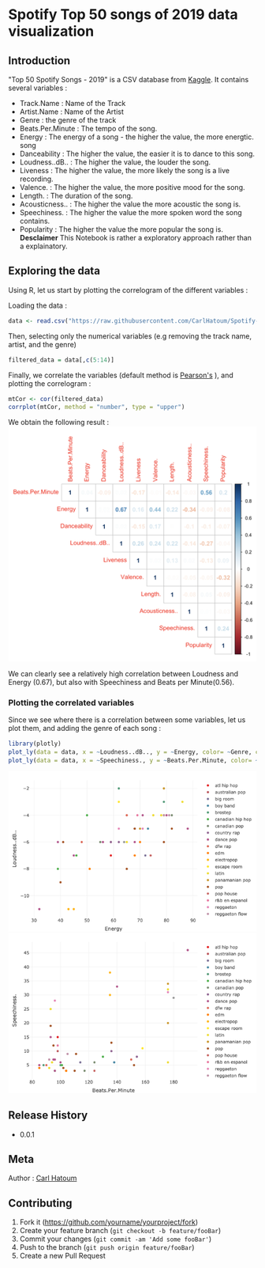 # Spotify Top 50 songs of 2019 data visualization

## Introduction
"Top 50 Spotify Songs - 2019" is a CSV database from [Kaggle](https://www.kaggle.com/leonardopena/top50spotify2019). It contains several variables :
- Track.Name : Name of the Track
- Artist.Name : Name of the Artist
- Genre : the genre of the track
- Beats.Per.Minute : The tempo of the song.
- Energy : The energy of a song - the higher the value, the more energtic. song
- Danceability : The higher the value, the easier it is to dance to this song.
- Loudness..dB.. : The higher the value, the louder the song.
- Liveness : The higher the value, the more likely the song is a live recording.
- Valence. : The higher the value, the more positive mood for the song.
- Length. : The duration of the song.
- Acousticness.. : The higher the value the more acoustic the song is.
- Speechiness. : The higher the value the more spoken word the song contains.
- Popularity : The higher the value the more popular the song is.
**Desclaimer** This Notebook is rather a exploratory approach rather than a explainatory.
## Exploring the data
Using R, let us start by plotting the correlogram of the different variables :

Loading the data :
```r
data <- read.csv("https://raw.githubusercontent.com/CarlHatoum/Spotify-TOP-50-songs/master/top50.csv")
```
Then, selecting only the numerical variables (e.g removing the track name, artist, and the genre)
```r
filtered_data = data[,c(5:14)]
```
Finally, we correlate the variables (default method is [Pearson's](https://en.wikipedia.org/wiki/Correlation_and_dependence#Pearson's_product-moment_coefficient) ), and plotting the correlogram :
```r
mtCor <- cor(filtered_data)
corrplot(mtCor, method = "number", type = "upper")
```
We obtain the following result :
![correlogram](https://github.com/CarlHatoum/Spotify-TOP-50-songs/blob/master/images/correlo.png)

We can clearly see a relatively high correlation between Loudness and Energy (0.67), but also with Speechiness and Beats per Minute(0.56).

### Plotting the correlated variables
Since we see where there is a correlation between some variables, let us plot them, and adding the genre of each song :
```r
library(plotly)
plot_ly(data = data, x = ~Loudness..dB.., y = ~Energy, color= ~Genre, colors = "Set1" )
plot_ly(data = data, x = ~Speechiness., y = ~Beats.Per.Minute, color= ~Genre, colors = "Set1")
```
![energy_loudness](https://github.com/CarlHatoum/Spotify-TOP-50-songs/blob/master/images/energy_loudness.png)
![speechiness_bpm](https://github.com/CarlHatoum/Spotify-TOP-50-songs/blob/master/images/speechiness_bpm.png)
## Release History

* 0.0.1
    

## Meta
Author : [Carl Hatoum](https://https://github.com/CarlHatoum)

## Contributing

1. Fork it (<https://github.com/yourname/yourproject/fork>)
2. Create your feature branch (`git checkout -b feature/fooBar`)
3. Commit your changes (`git commit -am 'Add some fooBar'`)
4. Push to the branch (`git push origin feature/fooBar`)
5. Create a new Pull Request

